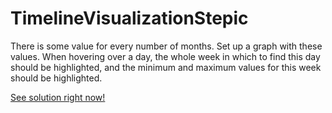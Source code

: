 # TimelineVisualizationStepic
There is some value for every number of months.
Set up a graph with these values.
When hovering over a day, the whole week in which to find this day should be highlighted, and the minimum and maximum values for this week should be highlighted.

[See solution right now!](http://h96046yr.beget.tech/TimelineVisualizationStepic/index.html)
